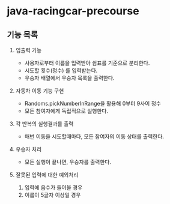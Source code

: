 # java-racingcar-precourse
## 기능 목록

1) 입출력 기능
    - 사용자로부터 이름을 입력받아 쉼표를 기준으로 분리한다.
    - 시도할 횟수(정수) 를 입력받는다. 
    - 우승자 배열에서 우승자 목록을 출력한다.
   

2) 자동차 이동 기능 구현 
    - Randoms.pickNumberInRange을 활용해 0부터 9사이 정수
    - 모든 참여자에게 독립적으로 실행한다.


3) 각 반복의 실행결과를 출력 
    - 매번 이동을 시도할때마다, 모든 참여자의 이동 상태를 출력한다.


4) 우승자 처리 
    - 모든 실행이 끝나면, 우승자를 출력한다. 


5) 잘못된 입력에 대한 예외처리
    1. 입력에 음수가 들어올 경우
    2. 이름이 5글자 이상일 경우
